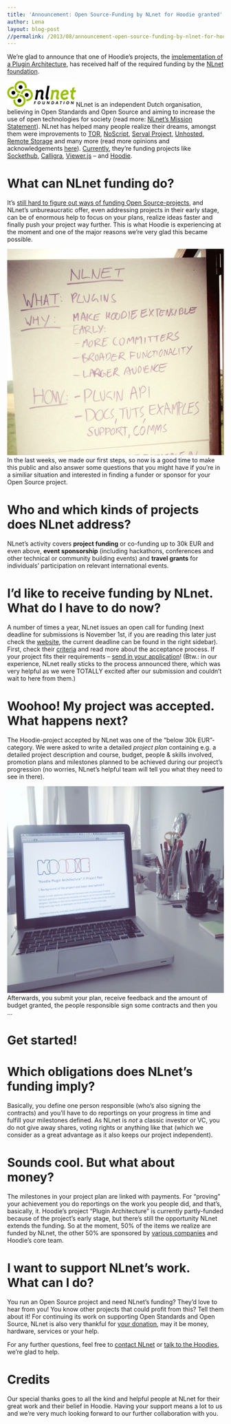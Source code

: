 ```yaml
---
title: 'Announcement: Open Source-Funding by NLnet for Hoodie granted'
author: Lena
layout: blog-post
//permalink: /2013/08/announcement-open-source-funding-by-nlnet-for-hoodie-granted/
---
```

We&#8217;re glad to announce that one of Hoodie&#8217;s projects, the [implementation of a Plugin Architecture][1], has received half of the required funding by the [NLnet foundation][2].

<img class="size-full wp-image-353 alignleft" alt="nl-net-banner-160x60" src="/dist1/blog/2013/08/nl-net-banner-160x60.png" width="160" height="60" />NLnet is an independent Dutch organisation, believing in Open Standards and Open Source and aiming to increase the use of open technologies for society (read more: [NLnet&#8217;s Mission Statement][3]). NLnet has helped many people realize their dreams, amongst them were improvements to [TOR][4], [NoScript][5], [Serval Project][6], [Unhosted][7], [Remote Storage][8] and many more (read more opinions and acknowledgements [here][9]). [Currently][10], they&#8217;re funding projects like [Sockethub][11], [Calligra][12], [Viewer.js][13] &#8211; and [Hoodie][14].

# What can NLnet funding do?

It&#8217;s [still hard to figure out ways of funding Open Source-projects][15], and NLnet&#8217;s unbureaucratic offer, even addressing projects in their early stage, can be of enormous help to focus on your plans, realize ideas faster and finally push your project way further. This is what Hoodie is experiencing at the moment and one of the major reasons we&#8217;re very glad this became possible.

<img class="alignnone size-full wp-image-366" alt="1-IMG_9262" src="/dist1/blog/2013/08/1-IMG_92621.jpg" width="638" height="479" />
In the last weeks, we made our first steps, so now is a good time to make this public and also answer some questions that you might have if you&#8217;re in a similiar situation and interested in finding a funder or sponsor for your Open Source project.

# Who and which kinds of projects does NLnet address?

NLnet&#8217;s activity covers **project funding** or co-funding up to 30k EUR and even above, **event sponsorship** (including hackathons, conferences and other technical or community building events) and **travel grants** for individuals&#8217; participation on relevant international events.

# I&#8217;d like to receive funding by NLnet. What do I have to do now?

A number of times a year, NLnet issues an open call for funding (next deadline for submissions is November 1st, if you are reading this later just check the [website][2], the current deadline can be found in the right sidebar). First, check their [criteria][16] and read more about the acceptance process. If your project fits their requirements &#8211; [send in your application][17]! (Btw.: in our experience, NLnet really sticks to the process announced there, which was very helpful as we were TOTALLY excited after our submission and couldn&#8217;t wait to here from them.)

# Woohoo! My project was accepted. What happens next?

The Hoodie-project accepted by NLnet was one of the &#8220;below 30k EUR&#8221;-category. We were asked to write a detailed *project plan* containing e.g. a detailed project description and course, budget, people & skills involved, promotion plans and milestones planned to be achieved during our project&#8217;s progression (no worries, NLnet&#8217;s helpful team will tell you what they need to see in there).

<img class="alignnone size-full wp-image-365" alt="1-nlnet-plan" src="/dist1/blog/2013/08/1-nlnet-plan.jpg" width="640" height="480" />
Afterwards, you submit your plan, receive feedback and the amount of budget granted, the people responsible sign some contracts and then you &#8230;

# Get started!

# Which obligations does NLnet&#8217;s funding imply?

Basically, you define one person responsible (who&#8217;s also signing the contracts) and you&#8217;ll have to do reportings on your progress in time and fulfill your milestones defined. As NLnet is *not* a classic investor or VC, you do not give away shares, voting rights or anything like that (which we consider as a great advantage as it also keeps our project independent).

# Sounds cool. But what about money?

The milestones in your project plan are linked with payments. For &#8220;proving&#8221; your achievement you do reportings on the work you people did, and that&#8217;s, basically, it. Hoodie&#8217;s project &#8220;Plugin Architecture&#8221; is currently partly-funded because of the project&#8217;s early stage, but there&#8217;s still the opportunity NLnet extends the funding. So at the moment, 50% of the items we realize are funded by NLnet, the other 50% are sponsored by [various companies][18] and Hoodie&#8217;s core team.

# I want to support NLnet&#8217;s work. What can I do?

You run an Open Source project and need NLnet&#8217;s funding? They&#8217;d love to hear from you! You know other projects that could profit from this? Tell them about it! For continuing its work on supporting Open Standards and Open Source, NLnet is also very thankful for [your donation][19], may it be money, hardware, services or your help.

For any further questions, feel free to [contact NLnet][20] or [talk to the Hoodies][21], we&#8217;re glad to help.

# Credits

Our special thanks goes to all the kind and helpful people at NLnet for their great work and their belief in Hoodie. Having your support means a lot to us and we&#8217;re very much looking forward to our further collaboration with you.

 [1]: http://blog.hood.ie/2013/07/big-things-to-come-building-the-hoodie-plugin-architecture-making-hoodie-plugin-ready/
 [2]: http://nlnet.nl/
 [3]: http://www.nlnet.nl/foundation/
 [4]: https://www.torproject.org/
 [5]: http://noscript.net/
 [6]: http://www.servalproject.org/
 [7]: https://unhosted.org/
 [8]: http://remotestorage.io/
 [9]: http://nlnet.nl/donating/quotes.html
 [10]: http://www.nlnet.nl/project/current.html
 [11]: http://sockethub.org/
 [12]: http://www.calligra-suite.org/
 [13]: http://thz.github.com/Viewer.js/
 [14]: http://hood.ie
 [15]: https://medium.com/open-source-life/d44a1953749c
 [16]: http://www.nlnet.nl/foundation/request/application.html
 [17]: http://www.nlnet.nl/foundation/request/index.html
 [18]: http://hood.ie/sponsoring.html
 [19]: http://www.nlnet.nl/donating/
 [20]: http://www.nlnet.nl/contact/
 [21]: http://hood.ie/#plugins
